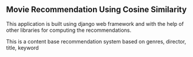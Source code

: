 ## Movie Recommendation Using Cosine Similarity

This application is built using django web framework and with the help of other libraries for computing the recommendations.


This is a content base recommendation system based on genres, director, title, keyword

